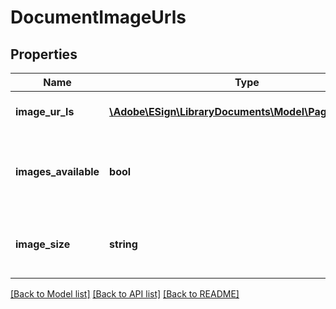 # DocumentImageUrls

## Properties
Name | Type | Description | Notes
------------ | ------------- | ------------- | -------------
**image_ur_ls** | [**\Adobe\ESign\LibraryDocuments\Model\PageImageUrl[]**](PageImageUrl.md) | A list of image url (one per page). | [optional] 
**images_available** | **bool** | true if images for the associated image size is available, else false. | [optional] 
**image_size** | **string** | ImageSize corresponding to the imageUrl returned | [optional] 

[[Back to Model list]](../README.md#documentation-for-models) [[Back to API list]](../README.md#documentation-for-api-endpoints) [[Back to README]](../README.md)


